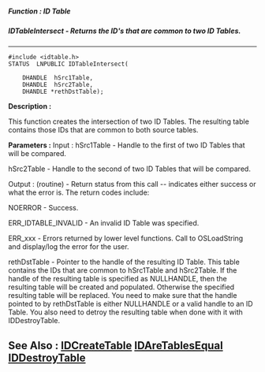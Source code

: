 ##### Function : ID Table
##### IDTableIntersect - Returns the ID's that are common to two ID Tables.
---
```
#include <idtable.h>
STATUS  LNPUBLIC IDTableIntersect(

	DHANDLE  hSrc1Table,
	DHANDLE  hSrc2Table,
	DHANDLE *rethDstTable);
```
**Description :**

This function creates the intersection of two ID Tables.  The resulting table 
contains those IDs that are common to both source tables.

**Parameters :**
Input :
hSrc1Table  -  Handle to the first of two ID Tables that will be compared.

hSrc2Table  -  Handle to the second of two ID Tables that will be compared.

Output :
(routine)  -  Return status from this call -- indicates either success or what the error is. The return codes include:

NOERROR - Success.

ERR_IDTABLE_INVALID - An invalid ID Table was specified.

ERR_xxx - Errors returned by lower level functions. Call to OSLoadString and display/log the error for the user.


rethDstTable  -  Pointer to the handle of the resulting ID Table.  This table contains the IDs that are common to hSrc1Table and hSrc2Table.  If the handle of the resulting table is specified as NULLHANDLE, then the resulting table will be created and populated.  Otherwise the specified resulting table will be replaced.  You need to make sure that the handle pointed to by rethDstTable is either NULLHANDLE or a valid handle to an ID Table.  You also need to detroy the resulting table when done with it with IDDestroyTable.


**See Also :**
[IDCreateTable](/reference/Func/IDCreateTable)
[IDAreTablesEqual](/reference/Func/IDAreTablesEqual)
[IDDestroyTable](/reference/Func/IDDestroyTable)
---
